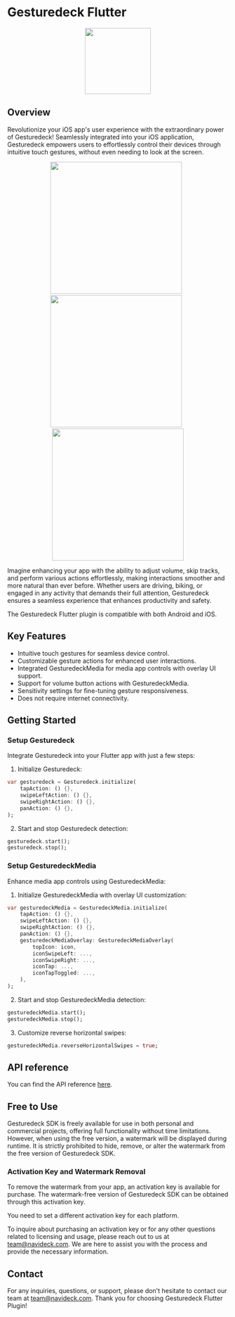 # Gesturedeck Flutter

<p align="center">
  <img src="https://navideck.com/sites/navideck.com/files/2023-10/Gesturedeck%20SDK%20icon.png" height=150 />
</p>

## Overview

Revolutionize your iOS app's user experience with the extraordinary power of Gesturedeck! Seamlessly integrated into your iOS application, Gesturedeck empowers users to effortlessly control their devices through intuitive touch gestures, without even needing to look at the screen.

<p align="center">
  <img src="https://navideck.com/sites/navideck.com/files/2023-10/Gesturedeck%20touch%20gestures%20list.png" height=300 /> &nbsp;
  <img src="https://navideck.com/sites/navideck.com/files/2023-10/Gesturedeck%20volume%20gesture.png" height=300 /> &nbsp;
  <img src="https://navideck.com/sites/navideck.com/files/2023-10/Gesturedeck%20play%20pause%20gesture.png" height=300 />
</p>

Imagine enhancing your app with the ability to adjust volume, skip tracks, and perform various actions effortlessly, making interactions smoother and more natural than ever before. Whether users are driving, biking, or engaged in any activity that demands their full attention, Gesturedeck ensures a seamless experience that enhances productivity and safety.

The Gesturedeck Flutter plugin is compatible with both Android and iOS.

## Key Features

- Intuitive touch gestures for seamless device control.
- Customizable gesture actions for enhanced user interactions.
- Integrated GesturedeckMedia for media app controls with overlay UI support.
- Support for volume button actions with GesturedeckMedia.
- Sensitivity settings for fine-tuning gesture responsiveness.
- Does not require internet connectivity.

## Getting Started

### Setup Gesturedeck

Integrate Gesturedeck into your Flutter app with just a few steps:

1. Initialize Gesturedeck:
```dart
var gesturedeck = Gesturedeck.initialize(
    tapAction: () {},
    swipeLeftAction: () {},
    swipeRightAction: () {},
    panAction: () {},
);
```

2. Start and stop Gesturedeck detection:
```dart
gesturedeck.start();
gesturedeck.stop();
```

### Setup GesturedeckMedia  

Enhance media app controls using GesturedeckMedia:

1. Initialize GesturedeckMedia with overlay UI customization:
```dart
var gesturedeckMedia = GesturedeckMedia.initialize(
    tapAction: () {},
    swipeLeftAction: () {},
    swipeRightAction: () {},
    panAction: () {},
    gesturedeckMediaOverlay: GesturedeckMediaOverlay(
        topIcon: icon,
        iconSwipeLeft: ...,
        iconSwipeRight: ...,
        iconTap: ...,
        iconTapToggled: ...,
    ),
);
```

2. Start and stop GesturedeckMedia detection:
```dart
gesturedeckMedia.start();
gesturedeckMedia.stop();
```

3. Customize reverse horizontal swipes:
```dart
gesturedeckMedia.reverseHorizontalSwipes = true;
```


## API reference

You can find the API reference [here](https://pub.dev/documentation/gesturedeck_flutter/latest/).

## Free to Use

Gesturedeck SDK is freely available for use in both personal and commercial projects, offering full functionality without time limitations. However, when using the free version, a watermark will be displayed during runtime. It is strictly prohibited to hide, remove, or alter the watermark from the free version of Gesturedeck SDK.

### Activation Key and Watermark Removal

To remove the watermark from your app, an activation key is available for purchase. The watermark-free version of Gesturedeck SDK can be obtained through this activation key.

You need to set a different activation key for each platform.

To inquire about purchasing an activation key or for any other questions related to licensing and usage, please reach out to us at team@navideck.com. We are here to assist you with the process and provide the necessary information.

## Contact

For any inquiries, questions, or support, please don't hesitate to contact our team at team@navideck.com. Thank you for choosing Gesturedeck Flutter Plugin!